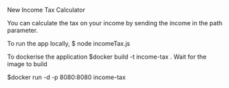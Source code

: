 New Income Tax Calculator

You can calculate the tax on your income by sending the income in the path parameter.

To run the app locally, 
$ node incomeTax.js

To dockerise the application
$docker build -t income-tax .
Wait for the image to build 

$docker run -d -p 8080:8080 income-tax
